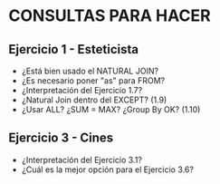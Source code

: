 # CONSULTAS PARA HACER

## Ejercicio 1 - Esteticista
- ¿Está bien usado el NATURAL JOIN?
- ¿Es necesario poner "as" para FROM?
- ¿Interpretación del Ejercicio 1.7?
- ¿Natural Join dentro del EXCEPT? (1.9)
- ¿Usar ALL? ¿SUM = MAX? ¿Group By OK? (1.10)

## Ejercicio 3 - Cines
- ¿Interpretación del Ejercicio 3.1?
- ¿Cuál es la mejor opción para el Ejercicio 3.6?
